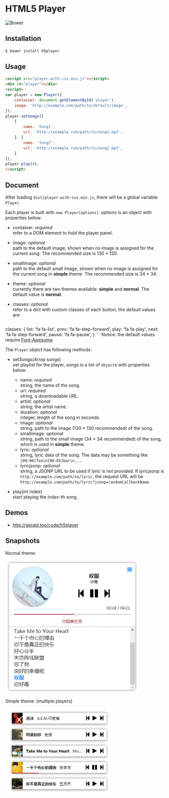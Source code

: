 HTML5 Player
===
![Bower](https://img.shields.io/bower/v/h5player.svg)

Installation
---
``` sh
$ bower install h5player
```

Usage
---
``` html
<script src="player-with-css.min.js"></script>
<div id="player"></div>
<script>
var player = new Player({
	container: document.getElementById('player'),
	image: 'http://example.com/path/to/default/image',
});
player.setSongs([
	{
		name: 'Song1',
		url: 'http://example.com/path/to/song1.mp3',
	}, {
		name: 'Song2',
		url: 'http://example.com/path/to/song2.mp3',
	}
]);
player.play(0);
</script>
```

Document
---
After loading `dist/player-with-css.min.js`, there will be a global variable `Player`.

Each player is built with `new Player(options)`. *options* is an object with properties below:

* container: *required*  
  refer to a DOM element to hold the player panel.

* image: *optional*  
	path to the default image, shown when no image is assigned for the current song.
	The recommended size is 130 * 130.

* smallimage: *optional*  
  path to the default small image, shown when no image is assigned for the current song in **simple** theme.
	The recommended size is 34 * 34.

* theme: *optional*  
  currently there are two themes available: **simple** and **normal**. The default value is **normal**.

* classes: *optional*  
  refer to a dict with custom classes of each button, the default values are:
	``` javascript
classes: {
	list: 'fa fa-list',
	prev: 'fa fa-step-forward',
	play: 'fa fa-play',
	next: 'fa fa-step-forward',
	pause: 'fa fa-pause',
}
	```
	Notice: the default values require [Font-Awesome](http://fontawesome.io).

The `Player` object has following methods:

* setSongs(*Array* songs)  
  set playlist for the player, *songs* is a list of `object`s with properties below:
	* name: *required*  
	  string, the name of the song.
	* url: *required*  
	  string, a downloadable URL.
	* artist: *optional*  
	  string, the artist name.
	* duration: *optional*  
	  integer, length of the song in seconds.
	* image: *optional*  
	  string, path to the image (130 * 130 recommended) of the song.
	* smallimage: *optional*  
	  string, path to the small image (34 * 34 recommended) of the song, which is used in **simple** theme.
	* lyric: *optional*  
	  string, lyric data of the song. The data may be something like `[00:00]foo\n[00:05]bar\n...`.
	* lyricjsonp: *optional*  
	  string, a JSONP URL to be used if *lyric* is not provided. If *lyricjsonp* is `http://example.com/path/to/lyric`, the request URL will be `http://example.com/path/to/lyric?jsonp=randomCallbackName`.

* play(*int* index)  
  start playing the *index*-th song.

Demos
---
* <http://gerald.top/code/h5player>

Snapshots
---
Normal theme:

![snapshot](snapshots/normal.png)

Simple theme: (multiple players)

![snapshot](snapshots/simple.png)
